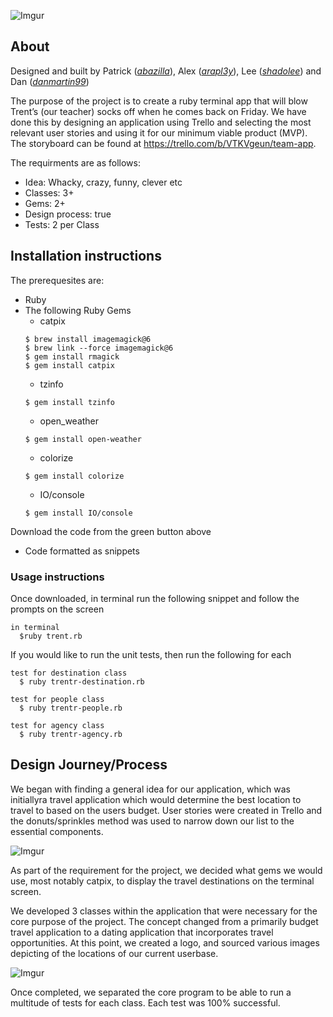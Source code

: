 ![Imgur](http://i.imgur.com/SDXwocY.jpg)

## About
Designed and built by Patrick ([_abazilla_](https://github.com/abazilla)), Alex ([_arapl3y_](https://github.com/arapl3y)), Lee ([_shadolee_](https://github.com/shadolee)) and Dan ([_danmartin99_](https://github.com/danmartin99))

The purpose of the project is to create a ruby terminal app that will blow Trent’s (our teacher) socks off when he comes back on Friday. We have done this by designing an application using Trello and selecting the most relevant user stories and using it for our minimum viable product (MVP). The storyboard can be found at https://trello.com/b/VTKVgeun/team-app.

The requirments are as follows:
 - Idea: Whacky, crazy, funny, clever etc
 - Classes: 3+
 - Gems: 2+
 - Design process: true
 - Tests: 2 per Class

## Installation instructions
The prerequesites are:
 - Ruby
 - The following Ruby Gems
    - catpix
    ```
    $ brew install imagemagick@6
    $ brew link --force imagemagick@6
    $ gem install rmagick    
    $ gem install catpix
    ```
    - tzinfo
    ```
    $ gem install tzinfo
    ```
    - open_weather
    ```
    $ gem install open-weather
    ```
    - colorize
    ```
    $ gem install colorize
    ```
    - IO/console
    ```
    $ gem install IO/console
    ```
    
Download the code from the green button above
 - Code formatted as snippets

### Usage instructions
Once downloaded, in terminal run the following snippet and follow the prompts on the screen

```
in terminal
  $ruby trent.rb
```

If you would like to run the unit tests, then run the following for each
```
test for destination class
  $ ruby trentr-destination.rb
```
```
test for people class
  $ ruby trentr-people.rb
```
```
test for agency class
  $ ruby trentr-agency.rb
```

 
## Design Journey/Process
We began with finding a general idea for our application, which was initiallyra travel application which would determine the best location to travel to based on the users budget. User stories were created in Trello and the donuts/sprinkles method was used to narrow down our list to the essential components.

![Imgur](http://i.imgur.com/4i2S24r.png)

As part of the requirement for the project, we decided what gems we would use, most notably catpix, to display the travel destinations on the terminal screen.

We developed 3 classes within the application that were necessary for the core purpose of the project. The concept changed from a primarily budget travel application to a dating application that incorporates travel opportunities. At this point, we created a logo, and sourced various images depicting of the locations of our current userbase.

![Imgur](http://i.imgur.com/cQ0Ogs7.jpg)

Once completed, we separated the core program to be able to run a multitude of tests for each class. Each test was 100% successful.







